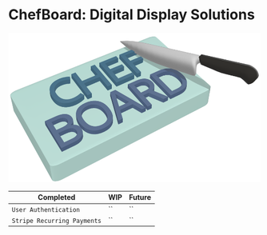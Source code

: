 # ChefBoard: Digital Display Solutions

<img src="/static/Chefboard_Logo.png" height="300">

| Completed                   | WIP | Future |
| --------------------------- | --- | ------ |
| `User Authentication`       | ``  | ``     |
| `Stripe Recurring Payments` | ``  | ``     |
